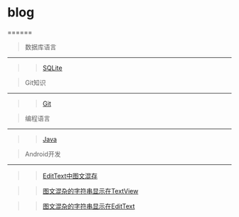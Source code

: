 # blog
======

> 数据库语言
-------

 >> [SQLite](https://github.com/dingsufu/blog/issues/1)

> Git知识
-------

 >> [Git](https://github.com/dingsufu/blog/issues/2)

> 编程语言
-------

 >> [Java]()
 
> Android开发
-------

 >> [EditText中图文混存](https://github.com/dingsufu/blog/issues/3)

 >> [图文混杂的字符串显示在TextView](https://github.com/dingsufu/blog/issues/4)

 >> [图文混杂的字符串显示在EditText](https://github.com/dingsufu/blog/issues/5)
 

 
